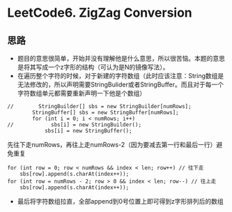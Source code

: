 # LeetCode6. ZigZag Conversion
## 思路
+ 题目的意思很简单，开始并没有理解他是什么意思，所以很苦恼。本题的意思是将其写成一个z字形的结构（可认为是N的镜像写法）。
+ 在遍历整个字符的时候，对于新建的字符数组（此时应该注意：String数组是无法修改的，所以声明需要StringBulider或者StringBuffer。而且对于每一个字符数组单元都需要重新声明一下他是个数组）
```
//        StringBuilder[] sbs = new StringBuilder[numRows];
        StringBuffer[] sbs = new StringBuffer[numRows];
        for (int i = 0; i < numRows; i++)
//            sbs[i] = new StringBuilder();
            sbs[i] = new StringBuffer();
```
先往下走numRows，再往上走numRows-2（因为要减去第一行和最后一行）避免重复
```
for (int row = 0; row < numRows && index < len; row++) // 往下走
    sbs[row].append(s.charAt(index++));
for (int row = numRows - 2; row > 0 && index < len; row--) // 往上走
    sbs[row].append(s.charAt(index++));
```
+  最后将字符数组拉直，全部append到0号位置上即可得到z字形排列后的数组

